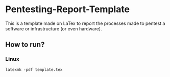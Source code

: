 # Pentesting-Report-Template

This is a template made on LaTex to report the processes made to pentest a software or infrastructure (or even hardware). 

## How to run?

### Linux
```shell
latexmk -pdf template.tex
```
